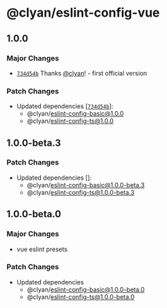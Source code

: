 # @clyan/eslint-config-vue

## 1.0.0

### Major Changes

- [`734d54b`](https://github.com/clyan/eslint-config/commit/734d54b2c9eae8999854ae54a2468b5bef4c20d5) Thanks [@clyan](https://github.com/clyan)! - first official version

### Patch Changes

- Updated dependencies [[`734d54b`](https://github.com/clyan/eslint-config/commit/734d54b2c9eae8999854ae54a2468b5bef4c20d5)]:
  - @clyan/eslint-config-basic@1.0.0
  - @clyan/eslint-config-ts@1.0.0

## 1.0.0-beta.3

### Patch Changes

- Updated dependencies []:
  - @clyan/eslint-config-basic@1.0.0-beta.3
  - @clyan/eslint-config-ts@1.0.0-beta.3

## 1.0.0-beta.0

### Major Changes

- vue eslint presets

### Patch Changes

- Updated dependencies
  - @clyan/eslint-config-basic@1.0.0-beta.0
  - @clyan/eslint-config-ts@1.0.0-beta.0
